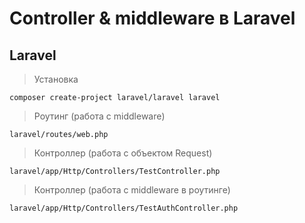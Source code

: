 # Controller & middleware в Laravel

## Laravel
> Установка

    composer create-project laravel/laravel laravel 
    
> Роутинг (работа с middleware)

    laravel/routes/web.php

> Контроллер (работа с объектом Request)

    laravel/app/Http/Controllers/TestController.php
    
> Контроллер (работа с middleware в роутинге)

    laravel/app/Http/Controllers/TestAuthController.php